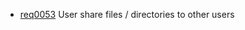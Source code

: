  * [req0053](https://github.com/DomainDrivenArchitecture/ddaRequirement/blob/master/en/requirements/req0053.md) User share files / directories to other users 